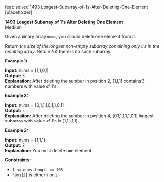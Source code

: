 feat: solved 1493 Longest-Subarray-of-1s-After-Deleting-One-Element [placeholder]

**1493 Longest Subarray of 1's After Deleting One Element**  
Medium

Given a binary array  `nums`, you should delete one element from it.

Return  _the size of the longest non-empty subarray containing only_ `1`_'s in the resulting array_. Return  `0`  if there is no such subarray.

**Example 1:**

**Input:** nums = [1,1,0,1]  
**Output:** 3  
**Explanation:** After deleting the number in position 2, [1,1,1] contains 3 numbers with value of 1's.

**Example 2:**

**Input:** nums = [0,1,1,1,0,1,1,0,1]  
**Output:** 5  
**Explanation:** After deleting the number in position 4, [0,1,1,1,1,1,0,1] longest subarray with value of 1's is [1,1,1,1,1].

**Example 3:**

**Input:** nums = [1,1,1]  
**Output:** 2  
**Explanation:** You must delete one element.

**Constraints:**

-   `1 <= nums.length <= 105`
-   `nums[i]`  is either  `0`  or  `1`.